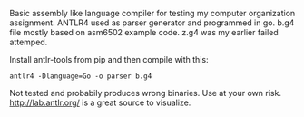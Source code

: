 Basic assembly like language compiler for testing my computer organization assignment. ANTLR4 used as parser generator and programmed in go. b.g4 file mostly based on asm6502 example code. z.g4 was my earlier failed attemped.

Install antlr-tools from pip and then compile with this:
```
antlr4 -Dlanguage=Go -o parser b.g4
```

Not tested and probabily produces wrong binaries. Use at your own risk. http://lab.antlr.org/ is a great source to visualize. 
